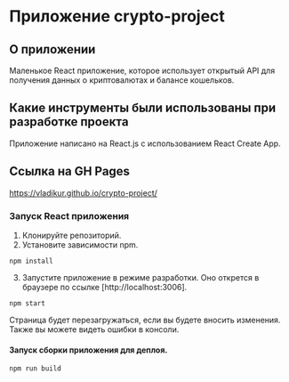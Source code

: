 # Приложение crypto-project

## О приложении
Маленькое React приложение, которое использует открытый API для получения данных о криптовалютах и балансе кошельков.

## Какие инструменты были использованы при разработке проекта
Приложение написано на React.js с использованием React Create App.

## Ссылка на GH Pages
https://vladikur.github.io/crypto-project/

### Запуск React приложения 
1. Клонируйте репозиторий.
2. Установите зависимости npm.
```
npm install
```
3. Запустите приложение в режиме разработки. Оно открется в браузере по ссылке [http://localhost:3006].
```
npm start
```
Страница будет перезагружаться, если вы будете вносить изменения. Также вы можете видеть ошибки в консоли.
#### Запуск сборки приложения для деплоя.
```
npm run build
```
